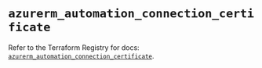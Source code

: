 # `azurerm_automation_connection_certificate`

Refer to the Terraform Registry for docs: [`azurerm_automation_connection_certificate`](https://registry.terraform.io/providers/hashicorp/azurerm/4.32.0/docs/resources/automation_connection_certificate).
